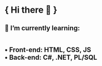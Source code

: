 <h1> { Hi there 👋 }

<h2>🌱 I’m currently learning:

<br>• Front-end: HTML, CSS, JS
<br>• Back-end: C#, .NET, PL/SQL
